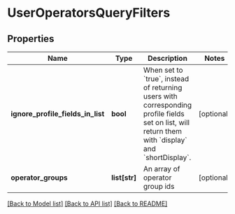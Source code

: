 # UserOperatorsQueryFilters

## Properties
Name | Type | Description | Notes
------------ | ------------- | ------------- | -------------
**ignore_profile_fields_in_list** | **bool** | When set to &#x60;true&#x60;, instead of returning users with corresponding profile fields set on list, will return them with &#x60;display&#x60; and &#x60;shortDisplay&#x60;.   | [optional] 
**operator_groups** | **list[str]** | An array of operator group ids | [optional] 

[[Back to Model list]](../README.md#documentation-for-models) [[Back to API list]](../README.md#documentation-for-api-endpoints) [[Back to README]](../README.md)


